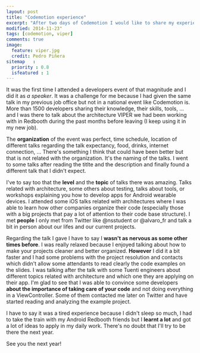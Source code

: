 ```yaml
---
layout: post
title: "Codemotion experience"
excerpt: "After two days of Codemotion I would like to share my experience in my first time in a developers event like that one"
modified: 2014-11-23"
tags: [codemotion, viper]
comments: true
image:
  feature: viper.jpg
  credit: Pedro Piñera
sitemap   :
  priority : 0.8
  isfeatured : 1
---
```


It was the first time I attended a developers event of that magnitude and I did it as *a speaker*. It was a challenge for me because I had given the same talk in my previous job office but not in a national event like Codemotion is. More than 1500 developers sharing their knowledge, their skills, tools, ... and I was there to talk about the architecture VIPER we had been working with in Redbooth during the past months before leaving (I keep using it in my new job).

The **organization** of the event was perfect, time schedule, location of different talks regarding the talk expectancy, food, drinks, internet connection, ... There's something I think that could have been better but that is not related with the organization. It's the naming of the talks. I went to some talks after reading the titlte and the description and finally found a different talk that I didn't expect. 

I've to say too that the **level** and the **topic** of talks there was amazing. Talks related with architecture, some others about testing, talks about tools, or workshops explaining you how to develop apps for Android wearable devices. I attended some iOS talks related with architectures where I was able to learn how other companies organize their code (especially those with a big projects that pay a lot of attention to their code base structure). I met **people** I only met from Twitter like @nsstudent or @alvaro_fr and talk a bit in person about our lifes and our current projects.

Regarding the talk I gave I have to say I **wasn't as nervous as some other times before**. I was really relaxed because I enjoyed talking about how to make your projects cleaner and better organized. **However** I did it a bit faster and I had some problems with the project resolution and contacts which didn't allow some attendants to read clearly the code examples on the slides. I was talking after the talk with some Tuenti engineers about different topics related with architecture and which one they are applying on their app. I'm glad to see that I was able to convince some developers **about the importance of taking care of your code** and not doing everything in a ViewController. Some of them contacted me later on Twitter and have started reading and analyzing the example project.

I have to say it was a tired experience because I didn't sleep so much, I had to take the train with my Android Redbooth friends but I **learnt a lot** and got a lot of ideas to apply in my daily work. There's no doubt that I'll try to be there the next year.

See you the next year!

